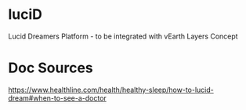 # luciD
Lucid Dreamers Platform - to be integrated with vEarth Layers Concept


# Doc Sources
https://www.healthline.com/health/healthy-sleep/how-to-lucid-dream#when-to-see-a-doctor

